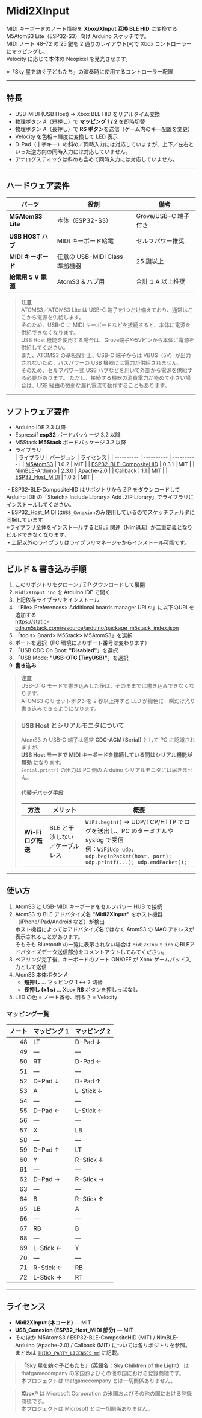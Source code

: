 # Midi2XInput

MIDI キーボードのノート情報を **Xbox/XInput 互換 BLE HID** に変換する  
M5AtomS3 Lite（ESP32-S3）向け Arduino スケッチです。  
MIDI ノート 48–72 の 25 鍵を 2 通りのレイアウト(※)で Xbox コントローラーにマッピングし、  
Velocity に応じて本体の Neopixel を発光させます。

※「Sky 星を紡ぐ子どもたち」の演奏時に使用するコントローラー配置

---

## 特長

* USB-MIDI (USB Host) → Xbox BLE HID をリアルタイム変換  
* 物理ボタン *A*（短押し）で **マッピング 1 / 2** を即時切替  
* 物理ボタン *A*（長押し）で **RS ボタン**を送信（ゲーム内のキー配置を変更）  
* Velocity を色相＋輝度に変換して LED 表示  
* D-Pad（十字キー）の斜め／同時入力には対応していますが、上下／左右といった逆方向の同時入力には対応していません。  
* アナログスティックは斜めも含めて同時入力には対応していません。  

---

## ハードウェア要件

| パーツ | 役割 | 備考 |
| ------ | ---- | ---- |
| **M5AtomS3 Lite** | 本体（ESP32-S3） | Grove/USB-C 端子付き |
| **USB HOST ハブ** | MIDI キーボード給電 | セルフパワー推奨 |
| **MIDI キーボード** | 任意の USB-MIDI Class 準拠機器 | 25 鍵以上 |
| **給電用 5 V 電源** | AtomS3 & ハブ用 | 合計 1 A 以上推奨 |

> **注意**  
> ATOMS3／ATOMS3 Lite は USB-C 端子を1つだけ備えており、通常はここから電源を供給します。   
> そのため、USB-C に MIDI キーボードなどを接続すると、本体に電源を供給できなくなります。   
> USB Host 機能を使用する場合は、Grove端子や5Vピンから本体に電源を供給してください。   
> また、ATOMS3 の基板設計上、USB-C 端子からは VBUS（5V）が出力されないため、バスパワーの USB 機器には電力が供給されません。   
> そのため、セルフパワー式 USB ハブなどを用いて外部から電源を供給する必要があります。
> ただし、接続する機器の消費電力が極めて小さい場合は、USB 経由の微弱な漏れ電流で動作することもあります。
---

## ソフトウェア要件

* Arduino IDE 2.3 以降
* Espressif **esp32**   ボードパッケージ 3.2 以降  
* M5Stack   **M5Stack** ボードパッケージ 3.2 以降  
* ライブラリ  
  | ライブラリ | バージョン | ライセンス |
  | ---------- | ---------- | ---------- |
  | [M5AtomS3](https://github.com/m5stack/M5AtomS3) | 1.0.2 | MIT |
  | [ESP32-BLE-CompositeHID](https://github.com/Mystfit/ESP32-BLE-CompositeHID) | 0.3.1 | MIT |
  | [NimBLE-Arduino](https://github.com/h2zero/NimBLE-Arduino) | 2.3.0 | Apache-2.0 |
  | [Callback](https://github.com/tomstewart89/Callback) | 1.1 | MIT |
  | [ESP32_Host_MIDI](https://github.com/sauloverissimo/ESP32_Host_MIDI) | 1.0.3 | MIT |

・ESP32-BLE-CompositeHID はリポジトリから ZIP をダウンロードして   
  Arduino IDE の「Sketch> Include Library> Add .ZIP Library」でライブラリにインストールしてください。   
・ESP32_Host_MIDI は`USB_Conexion`のみ使用しているのでスケッチフォルダに同梱しています。   
  ※ライブラリ全体をインストールするとBLE 関連（NimBLE）が二重定義となりビルドできなくなります。   
・上記以外のライブラリはライブラリマネージャからインストール可能です。   

---

## ビルド & 書き込み手順

1. このリポジトリをクローン / ZIP ダウンロードして展開  
2. `Midi2XInput.ino` を Arduino IDE で開く  
3. 上記依存ライブラリをインストール  
4. 「File> Preferences> Additional boards manager URLs:」に以下のURLを追加する   
   https://static-cdn.m5stack.com/resource/arduino/package_m5stack_index.json
5. 「tools> Board> M5Stack> M5AtomS3」を選択  
6. ポートを選択（PC 環境によりポート番号は変わります）
7. 「USB CDC On Boot: **"Disabled"**」を選択
8. 「USB Mode: **"USB-OTG (TinyUSB)"**」を選択
9. **書き込み**  

> **注意**  
> USB-OTG モードで書き込みした後は、そのままでは書き込みできなくなります。   
> ATOMS3 のリセットボタンを 2 秒以上押すと LED が緑色に一瞬だけ光り書き込みできるようになります。   


> ### USB Host とシリアルモニタについて
>
> AtomS3 の USB-C 端子は通常 **CDC-ACM (Serial)** として PC に認識されますが、  
> **USB Host モードで MIDI キーボードを接続している間はシリアル機能が無効** になります。  
> `Serial.print()` の出力は PC 側の Arduino シリアルモニタには届きません。
>
> #### 代替デバッグ手段
>
> | 方法 | メリット | 概要 |
> |------|----------|------|
> | **Wi-Fi ログ転送** | BLE と干渉しない／ケーブルレス | `WiFi.begin()` → UDP/TCP/HTTP でログを送出し、PC のターミナルや syslog で受信<br>例：`WiFiUdp udp; udp.beginPacket(host, port); udp.printf(...); udp.endPacket();` |
>

---

## 使い方

1. AtomS3 と USB-MIDI キーボードをセルフパワー HUB で接続  
2. AtomS3 の BLE アドバタイズ名 **"Midi2XInput"** をホスト機器（iPhone/iPad/Android など）が検出  
   ホスト機器によってはアドバタイズ名ではなく AtomS3 の MAC アドレスが表示されることがあります。  
   そもそも Bluetooth の一覧に表示されない場合は `Midi2XInput.ino` のBLEアドバタイズデータ送信部分をコメントアウトしてみてください。  
3. ペアリング完了後、キーボードのノート ON/OFF が Xbox ゲームパッド入力として送信  
4. AtomS3 本体ボタン *A*  
   * **短押し** … マッピング 1 ↔ 2 切替  
   * **長押し (≥1 s)** … Xbox **RS** ボタンを押しっぱなし
5. LED の色 = ノート番号、明るさ = Velocity

### マッピング一覧

| ノート | **マッピング 1** | **マッピング 2** |
|------:|-----------------|-----------------|
| 48 | LT | D-Pad ↓ |
| 49 | — | — |
| 50 | RT | D-Pad ← |
| 51 | — | — |
| 52 | D-Pad ↓ | D-Pad ↑ |
| 53 | A | L-Stick ↓ |
| 54 | — | — |
| 55 | D-Pad ← | L-Stick ← |
| 56 | — | — |
| 57 | X | LB |
| 58 | — | — |
| 59 | D-Pad ↑ | LT |
| 60 | Y | R-Stick ↓ |
| 61 | — | — |
| 62 | D-Pad → | R-Stick → |
| 63 | — | — |
| 64 | B | R-Stick ↑ |
| 65 | LB | A |
| 66 | — | — |
| 67 | RB | B |
| 68 | — | — |
| 69 | L-Stick ← | Y |
| 70 | — | — |
| 71 | R-Stick ← | RB |
| 72 | L-Stick → | RT |

---

## ライセンス

* **Midi2XInput (本コード)** — MIT  
* **USB_Conexion (ESP32_Host_MIDI 部分)** — MIT   
* そのほか M5AtomS3 / ESP32-BLE-CompositeHID (MIT) / NimBLE-Arduino (Apache-2.0) / Callback (MIT) については各リポジトリを参照。  
  まとめは [`THIRD_PARTY_LICENSES.md`](./THIRD_PARTY_LICENSES.md) に記載。

> **「Sky 星を紡ぐ子どもたち」（英語名：Sky Children of the Light）** は thatgamecompany の米国およびその他の国における登録商標です。  
> 本プロジェクトは thatgamecompany とは一切関係ありません。

> **Xbox®** は Microsoft Corporation の米国およびその他の国における登録商標です。  
> 本プロジェクトは Microsoft とは一切関係ありません。

